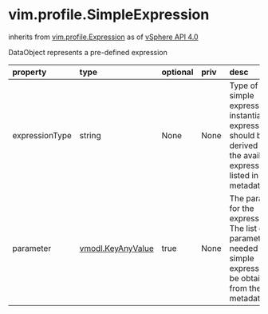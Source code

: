 vim.profile.SimpleExpression
============================
inherits from [vim.profile.Expression](docs/vim.profile.Expression.md)
as of [vSphere API 4.0](vim.version.md#vim.version.version5)


DataObject represents a pre-defined expression

| property | type | optional | priv | desc |
|:---------|:-----|:---------|:-----|:-----|
| expressionType | string | None | None | Type of the simple expression to instantiate.  The expressionType should be derived from the available expressions as  listed in the metadata. |
| parameter | [vmodl.KeyAnyValue](vmodl.KeyAnyValue.md "vmodl.KeyAnyValue") | true | None | The parameters for the expressionType.  The list of parameters needed for a simple expression can   be obtained from the metadata. |


